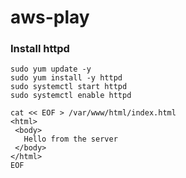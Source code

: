 # aws-play



### Install httpd
```
sudo yum update -y
sudo yum install -y httpd
sudo systemctl start httpd
sudo systemctl enable httpd

cat << EOF > /var/www/html/index.html
<html>
 <body>
   Hello from the server
 </body>
</html>
EOF

```

